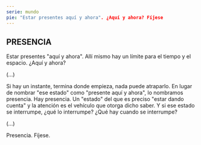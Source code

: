 ```yaml
---
serie: mundo
pie: "Estar presentes aquí y ahora". ¿Aquí y ahora? Fíjese
---
```


## PRESENCIA

Estar presentes "aquí y ahora".
Allí mismo hay un límite para el tiempo y el espacio.
¿Aquí y ahora?

(...)

Si hay un instante, termina donde empieza, nada puede atraparlo.
En lugar de nombrar "ese estado" como "presente aquí y ahora", lo nombramos presencia.
Hay presencia.
Un "estado" del que es preciso "estar dando cuenta" y la atención es el vehículo que otorga dicho saber.
Y si ese estado se interrumpe, ¿qué lo interrumpe? ¿Qué hay cuando se interrumpe?

(...)

Presencia. Fíjese.
